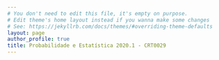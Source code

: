 ```yaml
---
# You don't need to edit this file, it's empty on purpose.
# Edit theme's home layout instead if you wanna make some changes
# See: https://jekyllrb.com/docs/themes/#overriding-theme-defaults
layout: page
author_profile: true
title: Probabilidade e Estatística 2020.1 - CRT0029
---
```

